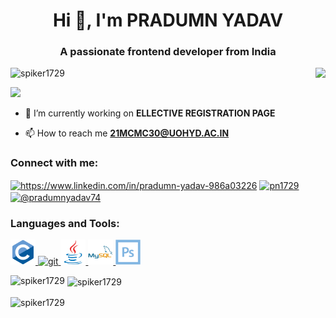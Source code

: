<h1 align="center">Hi 👋, I'm PRADUMN YADAV</h1>
<h3 align="center">A passionate frontend developer from India</h3>
<img src="https://i.gifer.com/A7nW.mp4" style="float:right" />
<p align="left"> <img src="https://komarev.com/ghpvc/?username=spiker1729&label=Profile%20views&color=0e75b6&style=flat" alt="spiker1729" /> </p>

<p align="left"> <a href="https://github.com/ryo-ma/github-profile-trophy"><img src="https://c.tenor.com/i_mBpdOircwAAAAC/dead-chat-xd.gif" /></a> </p>

- 🔭 I’m currently working on **ELLECTIVE REGISTRATION PAGE**

- 📫 How to reach me **21MCMC30@UOHYD.AC.IN**

<h3 align="left">Connect with me:</h3>
<p align="left">
<a href="https://linkedin.com/in/https://www.linkedin.com/in/pradumn-yadav-986a03226" target="blank"><img align="center" src="https://raw.githubusercontent.com/rahuldkjain/github-profile-readme-generator/master/src/images/icons/Social/linked-in-alt.svg" alt="https://www.linkedin.com/in/pradumn-yadav-986a03226" height="30" width="40" /></a>
<a href="https://www.codechef.com/users/pn1729" target="blank"><img align="center" src="https://cdn.jsdelivr.net/npm/simple-icons@3.1.0/icons/codechef.svg" alt="pn1729" height="30" width="40" /></a>
<a href="https://www.hackerrank.com/@pradumnyadav74" target="blank"><img align="center" src="https://raw.githubusercontent.com/rahuldkjain/github-profile-readme-generator/master/src/images/icons/Social/hackerrank.svg" alt="@pradumnyadav74" height="30" width="40" /></a>
</p>

<h3 align="left">Languages and Tools:</h3>
<p align="left"> <a href="https://www.cprogramming.com/" target="_blank" rel="noreferrer"> <img src="https://raw.githubusercontent.com/devicons/devicon/master/icons/c/c-original.svg" alt="c" width="40" height="40"/> </a> <a href="https://git-scm.com/" target="_blank" rel="noreferrer"> <img src="https://www.vectorlogo.zone/logos/git-scm/git-scm-icon.svg" alt="git" width="40" height="40"/> </a> <a href="https://www.java.com" target="_blank" rel="noreferrer"> <img src="https://raw.githubusercontent.com/devicons/devicon/master/icons/java/java-original.svg" alt="java" width="40" height="40"/> </a> <a href="https://www.mysql.com/" target="_blank" rel="noreferrer"> <img src="https://raw.githubusercontent.com/devicons/devicon/master/icons/mysql/mysql-original-wordmark.svg" alt="mysql" width="40" height="40"/> </a> <a href="https://www.photoshop.com/en" target="_blank" rel="noreferrer"> <img src="https://raw.githubusercontent.com/devicons/devicon/master/icons/photoshop/photoshop-line.svg" alt="photoshop" width="40" height="40"/> </a> </p>

<p><img align="left" src="https://github-readme-stats.vercel.app/api/top-langs?username=spiker1729&show_icons=true&locale=en&layout=compact" alt="spiker1729" /></p>

<p>&nbsp;<img align="center" src="https://github-readme-stats.vercel.app/api?username=spiker1729&show_icons=true&locale=en" alt="spiker1729" /></p>

<p><img align="center" src="https://github-readme-streak-stats.herokuapp.com/?user=spiker1729&" alt="spiker1729" /></p>
